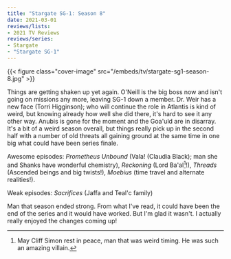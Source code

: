```yaml
---
title: "Stargate SG-1: Season 8"
date: 2021-03-01
reviews/lists:
- 2021 TV Reviews
reviews/series:
- Stargate
- "Stargate SG-1"
---
```

{{< figure class="cover-image" src="/embeds/tv/stargate-sg1-season-8.jpg" >}}

Things are getting shaken up yet again. O'Neill is the big boss now and isn't going on missions any more, leaving SG-1 down a member. Dr. Weir has a new face (Torri Higginson); who will continue the role in Atlantis is kind of weird, but knowing already how well she did there, it's hard to see it any other way. Anubis is gone for the moment and the Goa'uld are in disarray. It's a bit of a weird season overall, but things really pick up in the second half with a number of old threats all gaining ground at the same time in one big what could have been series finale. 

Awesome episodes: *Prometheus Unbound* (Vala! (Claudia Black); man she and Shanks have wonderful chemistry), *Reckoning* (Lord Ba'al[^rip]!), *Threads* (Ascended beings and big twists!), *Moebius* (time travel and alternate realities!). 

Weak episodes: *Sacrifices* (Jaffa and Teal'c family)

Man that season ended strong. From what I've read, it could have been the end of the series and it would have worked. But I'm glad it wasn't. I actually really enjoyed the changes coming up!

[^rip]: May Cliff Simon rest in peace, man that was weird timing. He was such an amazing villain. 